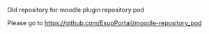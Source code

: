 Old repository for moodle plugin repository pod

Please go to https://github.com/EsupPortail/moodle-repository_pod

